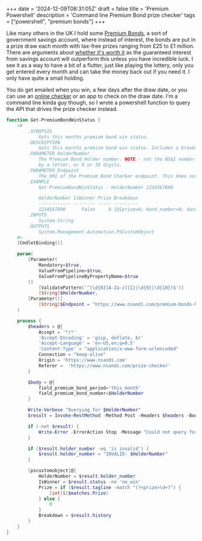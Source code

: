 +++
date = '2024-12-09T08:31:05Z'
draft = false
title = 'Premium Powershell'
description = 'Command line Premium Bond prize checker'
tags = ["powershell", "premium bonds"]
+++

Like many others in the UK I hold some [Premium Bonds](https://www.nsandi.com/products/premium-bonds), a sort of government savings account, where instead of interest, the bonds are put in a prize draw each month with tax-free prizes ranging from £25 to £1 million. There are arguments about [whether it's worth it](https://www.moneysavingexpert.com/news/2024/11/premium-bond-prize-rate-cut-january/) as the guaranteed interest from savings account will outperform this unless you have incredible luck. I see it as a way to have a bit of a flutter, just like playing the lottery, only you get entered every month and can take the money back out if you need it. I only have quite a small holding.

You do get emailed when you win, a few days after the draw date, or you can use an [online checker](https://www.nsandi.com/prize-checker) or an app to check on the draw date. I'm a command line kinda guy though, so I wrote a powershell function to query the API that drives the prize checker instead.

```powershell
function Get-PremiumBondWinStatus {
    <#
        .SYNOPSIS
            Gets this months premium bond win status.
        .DESCRIPTION
            Gets this months premium bond win status. Includes a breakdown of the bonds which won individual prize amounts, if any.
        .PARAMETER HolderNumber
            The Premium Bond Holder number. NOTE - not the NS&I number. This is either 8 digits followed
            by a letter, or 9 or 10 digits.
        .PARAMETER Endpoint
            The URI of the Premium Bond Checker endpoint. This does not normally need to be changed.
        .EXAMPLE
            Get-PremiumBondWinStatus - HolderNumber 1234567890

            HolderNumber IsWinner Prize Breakdown
            ------------ -------- ----- ---------
            1234567890      False     0 {@{prize=0; bond_number=0; date=}}
        .INPUTS
            System.String
        .OUTPUTS
            System.Management.Automation.PSCustomObject
    #>
    [CmdletBinding()]

    param(
        [Parameter(
            Mandatory=$true,
            ValueFromPipeline=$true,
            ValueFromPipelineByPropertyName=$true
        )]
            [ValidatePattern('^(\d{8}[A-Za-z]{1}|\d{9}|\d{10})$')]
            [String]$HolderNumber,
        [Parameter()]
            [String]$Endpoint = "https://www.nsandi.com/premium-bonds-have-i-won-ajax"
    )

    process {
        $headers = @{
            Accept = '*/*'
            'Accept-Encoding' = 'gzip, deflate, br'
            'Accept-Language' = 'en-US,en;q=0.5'
            'Content-Type' = "application/x-www-form-urlencoded"
            Connection = "keep-alive"   
            Origin = 'https://www.nsandi.com'
            Referer =  'https://www.nsandi.com/prize-checker'
        }

        $body = @{
            field_premium_bond_period='this_month'
            field_premium_bond_number=$HolderNumber
        }

        Write-Verbose "Querying for $HolderNumber"
        $result = Invoke-RestMethod -Method Post -Headers $headers -Body $body -Uri $Endpoint 

        if (-not $result) {
            Write-Error -ErrorAction Stop -Message "Could not query for $HolderNumber"
        }

        if ($result.holder_number -eq 'is invalid') {
            $result.holder_number = "INVALID: $HolderNumber"
        }

        [pscustomobject]@{
            HolderNumber = $result.holder_number
            IsWinner = $result.status -ne 'no_win'
            Prize = if ($result.tagline -match "(?<prize>\d+)") {
                [int]$($matches.Prize)
            } else {
                0
            } 
            Breakdown = $result.history
        }
    }
}
```
